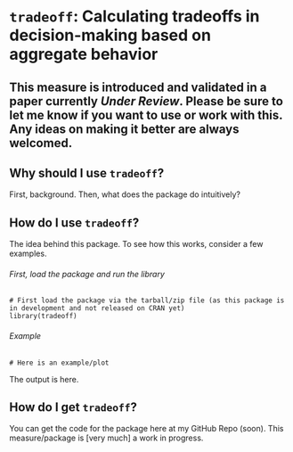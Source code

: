 # `tradeoff`: Calculating tradeoffs in decision-making based on aggregate behavior

## This measure is introduced and validated in a paper currently _Under Review_. Please be sure to let me know if you want to use or work with this. Any ideas on making it better are always welcomed.

## Why should I use `tradeoff`?

First, background. Then, what does the package do intuitively?

## How do I use `tradeoff`?

The idea behind this package. To see how this works, consider a few examples.

###### First, load the package and run the library

```{r }
# First load the package via the tarball/zip file (as this package is in development and not released on CRAN yet)
library(tradeoff)
```

###### Example

```{r }
# Here is an example/plot
```

The output is here.

## How do I get `tradeoff`?

You can get the code for the package here at my GitHub Repo (soon). This measure/package is \[very much\] a work in progress.
